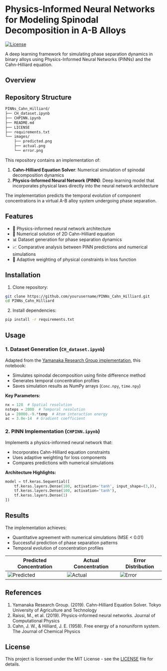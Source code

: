 # Physics-Informed Neural Networks for Modeling Spinodal Decomposition in A-B Alloys

[![License](https://img.shields.io/badge/License-MIT-blue.svg)](https://opensource.org/licenses/MIT)

A deep learning framework for simulating phase separation dynamics in binary alloys using Physics-Informed Neural Networks (PINNs) and the Cahn-Hilliard equation.

## Overview

## Repository Structure
```bash
PINNs_Cahn_Hilliard/
├── CH_dataset.ipynb
├── CHPINN.ipynb
├── README.md
├── LICENSE
├── requirements.txt
└── images/
    ├── predicted.png
    ├── actual.png
    └── error.png
```

This repository contains an implementation of:
1. **Cahn-Hilliard Equation Solver**: Numerical simulation of spinodal decomposition dynamics
2. **Physics-Informed Neural Network (PINN)**: Deep learning model that incorporates physical laws directly into the neural network architecture

The implementation predicts the temporal evolution of component concentrations in a virtual A-B alloy system undergoing phase separation.

## Features
- 🧠 Physics-informed neural network architecture
- 🧮 Numerical solution of 2D Cahn-Hilliard equation
- 📊 Dataset generation for phase separation dynamics
- 📈 Comparative analysis between PINN predictions and numerical simulations
- 🎯 Adaptive weighting of physical constraints in loss function

## Installation
1. Clone repository:

```bash
git clone https://github.com/yourusername/PINNs_Cahn_Hilliard.git
cd PINNs_Cahn_Hilliard
```

2. Install dependencies:

```bash
pip install -r requirements.txt
```

## Usage

### 1. Dataset Generation (`CH_dataset.ipynb`)
Adapted from the [Yamanaka Research Group implementation](http://web.tuat.ac.jp/~yamanaka/pcoms2019/Cahn-Hilliard-2d.html), this notebook:
- Simulates spinodal decomposition using finite difference method
- Generates temporal concentration profiles
- Saves simulation results as NumPy arrays (`Conc.npy`, `time.npy`)

**Key Parameters:**
```python
nx = 128  # Spatial resolution
nsteps = 2000  # Temporal resolution
La = 20000.-9.*temp  # Atom interaction energy
ac = 3.0e-14  # Gradient coefficient
```

### 2. PINN Implementation (`CHPINN.ipynb`)
Implements a physics-informed neural network that:
- Incorporates Cahn-Hilliard equation constraints
- Uses adaptive weighting for loss components
- Compares predictions with numerical simulations

**Architecture Highlights:**
```python
model = tf.keras.Sequential([
    tf.keras.layers.Dense(100, activation='tanh', input_shape=(3,)),
    tf.keras.layers.Dense(100, activation='tanh'),
    tf.keras.layers.Dense(1)
])
```

## Results
The implementation achieves:
- Quantitative agreement with numerical simulations (MSE < 0.01)
- Successful prediction of phase separation patterns
- Temporal evolution of concentration profiles

| Predicted Concentration | Actual Concentration | Error Distribution |
|-------------------------|-----------------------|--------------------|
| ![Predicted](images/predicted.png) | ![Actual](images/actual.png) | ![Error](images/error.png) |

## References
1. Yamanaka Research Group. (2019). Cahn-Hilliard Equation Solver. Tokyo University of Agriculture and Technology
2. Raissi, M., et al. (2019). Physics-informed neural networks. Journal of Computational Physics
3. Cahn, J. W., & Hilliard, J. E. (1958). Free energy of a nonuniform system. The Journal of Chemical Physics

## License
This project is licensed under the MIT License - see the [LICENSE](LICENSE) file for details.

